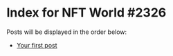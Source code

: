 # Index for NFT World #2326
Posts will be displayed in the order below:

- [Your first post](./001-first.md)

